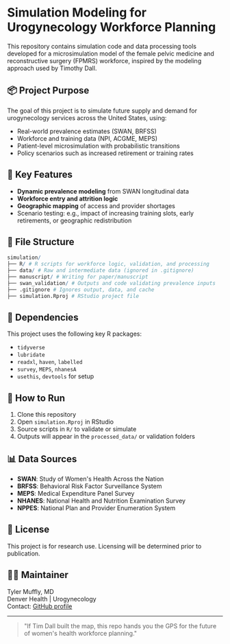 # Simulation Modeling for Urogynecology Workforce Planning

This repository contains simulation code and data processing tools developed for a microsimulation model of the female pelvic medicine and reconstructive surgery (FPMRS) workforce, inspired by the modeling approach used by Timothy Dall.

## 📦 Project Purpose

The goal of this project is to simulate future supply and demand for urogynecology services across the United States, using:
- Real-world prevalence estimates (SWAN, BRFSS)
- Workforce and training data (NPI, ACGME, MEPS)
- Patient-level microsimulation with probabilistic transitions
- Policy scenarios such as increased retirement or training rates

## 🧠 Key Features

- **Dynamic prevalence modeling** from SWAN longitudinal data
- **Workforce entry and attrition logic**
- **Geographic mapping** of access and provider shortages
- Scenario testing: e.g., impact of increasing training slots, early retirements, or geographic redistribution

## 📁 File Structure
```r
simulation/
├── R/ # R scripts for workforce logic, validation, and processing
├── data/ # Raw and intermediate data (ignored in .gitignore)
├── manuscript/ # Writing for paper/manuscript
├── swan_validation/ # Outputs and code validating prevalence inputs
├── .gitignore # Ignores output, data, and cache
├── simulation.Rproj # RStudio project file
```

## 🔧 Dependencies

This project uses the following key R packages:

- `tidyverse`
- `lubridate`
- `readxl`, `haven`, `labelled`
- `survey`, `MEPS`, `nhanesA`
- `usethis`, `devtools` for setup

## 🚀 How to Run

1. Clone this repository
2. Open `simulation.Rproj` in RStudio
3. Source scripts in `R/` to validate or simulate
4. Outputs will appear in the `processed_data/` or validation folders

## 📊 Data Sources

- **SWAN**: Study of Women's Health Across the Nation
- **BRFSS**: Behavioral Risk Factor Surveillance System
- **MEPS**: Medical Expenditure Panel Survey
- **NHANES**: National Health and Nutrition Examination Survey
- **NPPES**: National Plan and Provider Enumeration System

## 📜 License

This project is for research use. Licensing will be determined prior to publication.

## 🙋‍♀️ Maintainer

Tyler Muffly, MD  
Denver Health | Urogynecology  
Contact: [GitHub profile](https://github.com/mufflyt)

---

> "If Tim Dall built the map, this repo hands you the GPS for the future of women's health workforce planning."


